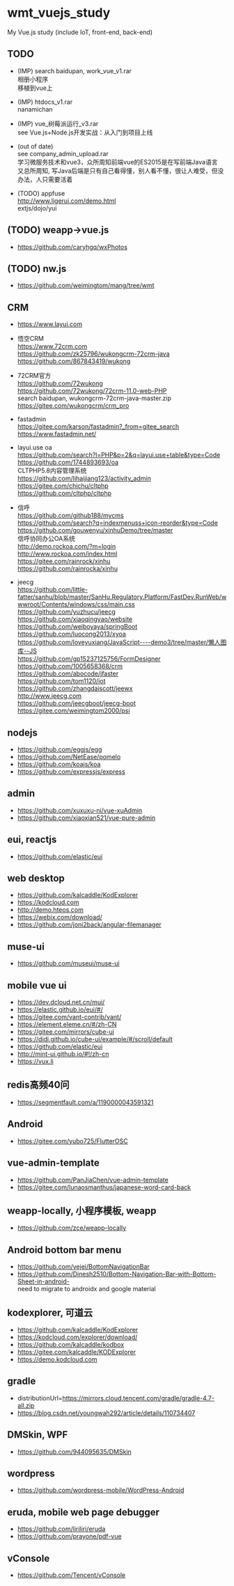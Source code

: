 # wmt_vuejs_study
My Vue.js study (include IoT, front-end, back-end)  

## TODO  
* (IMP) search baidupan, work_vue_v1.rar  
相册小程序  
移植到vue上  

* (IMP) htdocs_v1.rar  
nanamichan  

* (IMP) vue_树莓派运行_v3.rar  
see Vue.js+Node.js开发实战：从入门到项目上线   

* (out of date)  
see company_admin_upload.rar    
学习微服务技术和vue3，众所周知前端vue的ES2015是在写前端Java语言  
又总所周知, 写Java后端是只有自己看得懂，别人看不懂，很让人难受，但没办法，人只需要活着  

* (TODO) appfuse  
http://www.ligerui.com/demo.html  
extjs/dojo/yui  

## (TODO) weapp->vue.js  
* https://github.com/caryhgq/wxPhotos  

## (TODO) nw.js  
* https://github.com/weimingtom/mang/tree/wmt  

## CRM  
* https://www.layui.com  

* 悟空CRM  
https://www.72crm.com  
https://github.com/zk25796/wukongcrm-72crm-java  
https://github.com/867843419/wukong  

* 72CRM官方  
https://github.com/72wukong  
https://github.com/72wukong/72crm-11.0-web-PHP  
search baidupan, wukongcrm-72crm-java-master.zip  
https://gitee.com/wukongcrm/crm_pro  

* fastadmin  
https://gitee.com/karson/fastadmin?_from=gitee_search  
https://www.fastadmin.net/  

* layui.use oa  
https://github.com/search?l=PHP&p=2&q=layui.use+table&type=Code  
https://github.com/1744893693/oa  
CLTPHP5.8内容管理系统  
https://github.com/lihaijiang123/activity_admin  
https://gitee.com/chichu/cltphp  
https://github.com/cltphp/cltphp  

* 信呼  
https://github.com/github188/mycms  
https://github.com/search?q=indexmenuss+icon-reorder&type=Code  
https://github.com/gouwenyu/xinhuDemo/tree/master  
信呼协同办公OA系统  
http://demo.rockoa.com/?m=login  
http://www.rockoa.com/index.html  
https://gitee.com/rainrock/xinhu  
https://github.com/rainrocka/xinhu  

* jeecg  
https://github.com/little-fatter/sanhu/blob/master/SanHu.Regulatory.Platform/FastDev.RunWeb/wwwroot/Contents/windows/css/main.css  
https://github.com/yuzhucu/jeecg  
https://github.com/xiaoqingyao/website  
https://github.com/weiboyaya/springBoot  
https://github.com/luocong2013/xyoa  
https://github.com/loveyuxiang/JavaScript----demo3/tree/master/懒人图库--JS  
https://github.com/gp15237125756/FormDesigner  
https://github.com/1005658368/crm  
https://github.com/abocode/jfaster  
https://github.com/tom1120/iot  
https://github.com/zhangdaiscott/jeewx  
http://www.jeecg.com  
https://github.com/jeecgboot/jeecg-boot  
https://gitee.com/weimingtom2000/psi  

## nodejs  
* https://github.com/eggjs/egg  
* https://github.com/NetEase/pomelo  
* https://github.com/koajs/koa  
* https://github.com/expressjs/express  

## admin  
* https://github.com/xuxuxu-ni/vue-xuAdmin  
* https://github.com/xiaoxian521/vue-pure-admin  

## eui, reactjs  
* https://github.com/elastic/eui  

## web desktop  
* https://github.com/kalcaddle/KodExplorer  
* https://kodcloud.com  
* http://demo.hteos.com  
* https://webix.com/download/  
* https://github.com/joni2back/angular-filemanager  

## muse-ui  
* https://github.com/museui/muse-ui  

## mobile vue ui  
* https://dev.dcloud.net.cn/mui/  
* https://elastic.github.io/eui/#/  
* https://gitee.com/vant-contrib/vant/  
* https://element.eleme.cn/#/zh-CN  
* https://gitee.com/mirrors/cube-ui  
* https://didi.github.io/cube-ui/example/#/scroll/default  
* https://github.com/elastic/eui  
* http://mint-ui.github.io/#!/zh-cn  
* https://vux.li  

## redis高频40问  
* https://segmentfault.com/a/1190000043591321  

## Android  
* https://gitee.com/yubo725/FlutterOSC  

## vue-admin-template  
* https://github.com/PanJiaChen/vue-admin-template  
* https://gitee.com/lunaosmanthus/japanese-word-card-back  

## weapp-locally, 小程序模板, weapp  
* https://github.com/zce/weapp-locally

## Android bottom bar menu  
* https://github.com/vejei/BottomNavigationBar
* https://github.com/Dinesh2510/Bottom-Navigation-Bar-with-Bottom-Sheet-in-android-  
need to migrate to androidx and google material

## kodexplorer, 可道云    
* https://github.com/kalcaddle/KodExplorer
* https://kodcloud.com/explorer/download/
* https://github.com/kalcaddle/kodbox
* https://gitee.com/kalcaddle/KODExplorer
* https://demo.kodcloud.com  

## gradle  
* distributionUrl=https://mirrors.cloud.tencent.com/gradle/gradle-4.7-all.zip  
* https://blog.csdn.net/youngwah292/article/details/110734407  

## DMSkin, WPF    
* https://github.com/944095635/DMSkin  

## wordpress  
* https://github.com/wordpress-mobile/WordPress-Android  

## eruda, mobile web page debugger
* https://github.com/liriliri/eruda
* https://github.com/prayone/pdf-vue

## vConsole
* https://github.com/Tencent/vConsole
